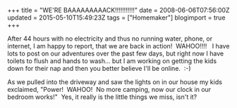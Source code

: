 +++
title = "WE'RE BAAAAAAAAACK!!!!!!!!!!!"
date = 2008-06-06T07:56:00Z
updated = 2015-05-10T15:49:23Z
tags = ["Homemaker"]
blogimport = true 
+++

After 44 hours with no electricity and thus no running water, phone, or internet, I am happy to report, that we are back in action!  WAHOO!!!!   I have lots to post on our adventures over the past few days, but right now I have toilets to flush and hands to wash... but I am working on getting the kids down for their nap and then you better believe I'll be online.  :-)  

As we pulled into the driveway and saw the lights on in our house my kids exclaimed, "Power!  WAHOO!  No more camping, now our clock in our bedroom works!"  Yes, it really is the little things we miss, isn't it?
